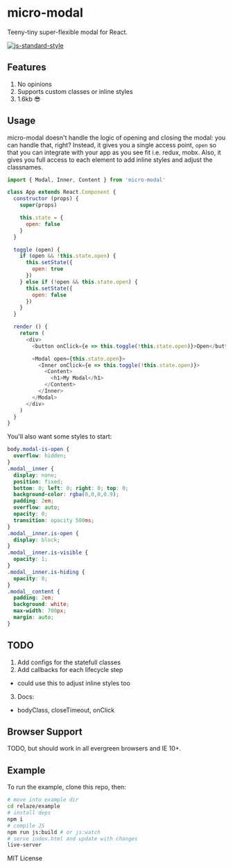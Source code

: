 # micro-modal
Teeny-tiny super-flexible modal for React.

[![js-standard-style](https://cdn.rawgit.com/feross/standard/master/badge.svg)](http://standardjs.com)

## Features
1. No opinions
2. Supports custom classes or inline styles
3. 1.6kb 😎

## Usage
micro-modal doesn't handle the logic of opening and closing the modal: you can handle that, right? Instead, it gives you a single access point, `open` so that you can integrate with your app as you see fit i.e. redux, mobx. Also, it gives you full access to each element to add inline styles and adjust the classnames.
```javascript
import { Modal, Inner, Content } from 'micro-modal'

class App extends React.Component {
  constructor (props) {
    super(props)

    this.state = {
      open: false
    }
  }

  toggle (open) {
    if (open && !this.state.open) {
      this.setState({
        open: true
      })
    } else if (!open && this.state.open) {
      this.setState({
        open: false
      })
    }
  }

  render () {
    return (
      <div>
        <button onClick={e => this.toggle(!this.state.open)}>Open</button>

        <Modal open={this.state.open}>
          <Inner onClick={e => this.toggle(!this.state.open)}>
            <Content>
              <h1>My Modal</h1>
            </Content>
          </Inner>
        </Modal>
      </div>
    )
  }
}
```

You'll also want some styles to start:
```css
body.modal-is-open {
  overflow: hidden;
}
.modal__inner {
  display: none;
  position: fixed;
  bottom: 0; left: 0; right: 0; top: 0;
  background-color: rgba(0,0,0,0.9);
  padding: 2em;
  overflow: auto;
  opacity: 0;
  transition: opacity 500ms;
}
.modal__inner.is-open {
  display: block;
}
.modal__inner.is-visible {
  opacity: 1;
}
.modal__inner.is-hiding {
  opacity: 0;
}
.modal__content {
  padding: 2em;
  background: white;
  max-width: 700px;
  margin: auto;
}
```

## TODO
1. Add configs for the statefull classes
2. Add callbacks for each lifecycle step
  - could use this to adjust inline styles too
3. Docs:
  - bodyClass, closeTimeout, onClick

## Browser Support
TODO, but should work in all evergreen browsers and IE 10+.

## Example
To run the example, clone this repo, then:
```bash
# move into example dir
cd relaze/example
# install deps
npm i
# compile JS
npm run js:build # or js:watch
# serve index.html and update with changes
live-server 
```

MIT License
